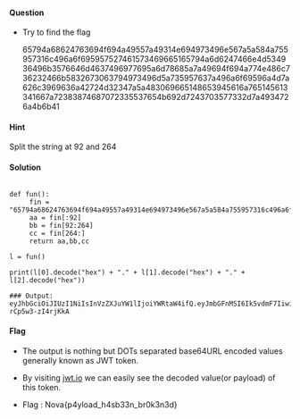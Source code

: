 #### Question
 * Try to find the flag

   65794a68624763694f694a49557a49314e694973496e567a5a584a755957316c496a6f695957527461573469665165794a6d6247466e4d534936496b3576646d4637496977695a6d78685a7a49694f694a774e486c736232466b5832673063794973496d5a735957637a496a6f69596a4d7a626c3969636a42724d32347a5a483069665148653945616a765145613341667a72383874687072335537654b692d7243703577332d7a4934726a4b6b41

#### Hint
   Split the string at 92 and 264

#### Solution

```#!/usr/bin/python

def fun():
     fin = "65794a68624763694f694a49557a49314e694973496e567a5a584a755957316c496a6f695957527461573469665165794a6d6247466e4d534936496b3576646d4637496977695a6d78685a7a49694f694a774e486c736232466b5832673063794973496d5a735957637a496a6f69596a4d7a626c3969636a42724d32347a5a483069665148653945616a765145613341667a72383874687072335537654b692d7243703577332d7a4934726a4b6b41"
     aa = fin[:92]
     bb = fin[92:264]
     cc = fin[264:]
     return aa,bb,cc

l = fun()

print(l[0].decode("hex") + "." + l[1].decode("hex") + "." + l[2].decode("hex"))

### Output:
eyJhbGciOiJIUzI1NiIsInVzZXJuYW1lIjoiYWRtaW4ifQ.eyJmbGFnMSI6Ik5vdmF7IiwiZmxhZzIiOiJwNHlsb2FkX2g0cyIsImZsYWczIjoiYjMzbl9icjBrM24zZH0ifQ.He9EajvQEa3Afzr88thpr3U7eKi-rCp5w3-zI4rjKkA
```

#### Flag
   * The output is nothing but DOTs separated base64URL encoded values generally known as JWT token.
   * By visiting [jwt.io](https://jwt.io/#debugger-io?token=eyJhbGciOiJIUzI1NiIsInVzZXJuYW1lIjoiYWRtaW4ifQ.eyJmbGFnMSI6Ik5vdmF7IiwiZmxhZzIiOiJwNHlsb2FkX2g0cyIsImZsYWczIjoiYjMzbl9icjBrM24zZH0ifQ.He9EajvQEa3Afzr88thpr3U7eKi-rCp5w3-zI4rjKkA) we can easily see the decoded value(or payload) of this token.

   * Flag : Nova{p4yload_h4sb33n_br0k3n3d}

